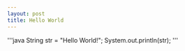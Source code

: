 ```yaml
---
layout: post
title: Hello World
---
```


'''java
String str = "Hello World!";
System.out.println(str);
'''
